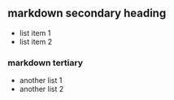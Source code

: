 ## markdown secondary heading
* list item 1
* list item 2
### markdown tertiary
* another list 1
* another list 2